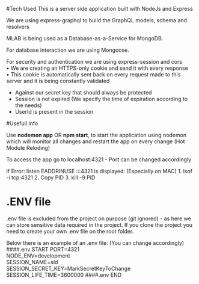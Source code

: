 #Tech Used
This is a server side application built with NodeJs and Express

We are using express-graphql to build the GraphQL models, schema and resolvers

MLAB is being used as a Database-as-a-Service for MongoDB.

For database interaction we are using Mongoose.

For security and authentication we are using express-session and cors<br/>
• We are creating an HTTPS-only cookie and send it with every response<br/>
• This cookie is automatically sent back on every request made to this server and it is being constantly validated
* Against our secret key that should always be protected
* Session is not expired (We specify the time of expiration according to the needs)
* UserId is present in the session

#Usefull Info

Use **nodemon app** OR **npm start**, to start the application using nodemon which will monitor all changes and restart the app on every change (Hot Module Reloding)

To access the app go to localhost:4321 - Port can be changed accordingly

If Error: listen EADDRINUSE :::4321 is displayed: (Especially on MAC)
    1. lsof -i tcp:4321
    2. Copy PID
    3. kill -9 PID

# .ENV file
.env file is excluded from the project on purpose (git ignored) - as here we can store sensitive data required in the project.
If you clone the project you need to create your own .env file on the root folder.

Below there is an example of an .env file: (You can change accordingly)
####.env START
PORT=4321<br/>
NODE_ENV=development<br/>
SESSION_NAME=sId<br/>
SESSION_SECRET_KEY=MarkSecretKeyToChange<br/>
SESSION_LIFE_TIME=3600000
####.env END